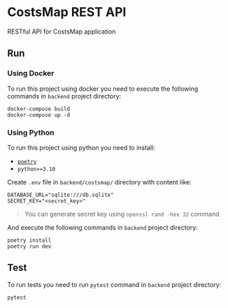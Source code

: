# CostsMap REST API

RESTful API for CostsMap application

## Run

### Using Docker

To run this project using docker you need to execute the following commands in `backend` project directory:

```
docker-compose build
docker-compose up -d
```

### Using Python

To run this project using python you need to install:

- [`poetry`](https://python-poetry.org/docs/#installation)
- `python>=3.10`

Create `.env` file in `backend/costsmap/` directory with content like:

```
DATABASE_URL="sqlite:///db.sqlite"
SECRET_KEY="<secret_key>"
```

> You can generate secret key using `openssl rand -hex 32` command

And execute the following commands in `backend` project directory:

```
poetry install
poetry run dev
```

## Test

To run tests you need to run `pytest` command in `backend` project directory:

```
pytest
```
